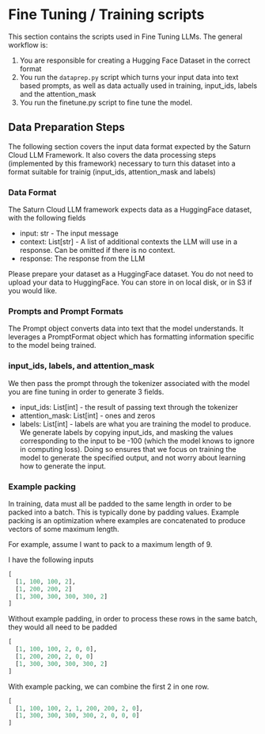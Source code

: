# Fine Tuning / Training scripts

This section contains the scripts used in Fine Tuning LLMs. The general workflow is:

1. You are responsible for creating a Hugging Face Dataset in the correct format
2. You run the `dataprep.py` script which turns your input data into text based prompts, as well as
data actually used in training, input_ids, labels and the attention_mask
3. You run the finetune.py script to fine tune the model.

## Data Preparation Steps

The following section covers the input data format expected by the Saturn Cloud LLM Framework.
It also covers the data processing steps (implemented by this framework) necessary to turn this
dataset into a format suitable for trainig (input_ids, attention_mask and labels)

### Data Format

The Saturn Cloud LLM framework expects data as a HuggingFace dataset, with the following fields
- input: str - The input message
- context: List[str] - A list of additional contexts the LLM will use in a response. Can be omitted
  if there is no context.
- response: The response from the LLM

Please prepare your dataset as a HuggingFace dataset. You do not need to upload your data to
HuggingFace. You can store in on local disk, or in S3 if you would like.

### Prompts and Prompt Formats

The Prompt object converts data into text that the model understands. It leverages a PromptFormat
object which has formatting information specific to the model being trained.

### input_ids, labels, and attention_mask

We then pass the prompt through the tokenizer associated with the model you are fine tuning in order
to generate 3 fields.

- input_ids: List[int] - the result of passing text through the tokenizer
- attention_mask: List[int] - ones and zeros
- labels: List[int] - labels are what you are training the model to produce. We generate labels
  by copying input_ids, and masking the values corresponding to the input to be -100 (which the model
  knows to ignore in computing loss). Doing so ensures that we focus on training the model to
  generate the specified output, and not worry about learning how to generate the input.

### Example packing

In training, data must all be padded to the same length in order to be packed into a batch. This
is typically done by padding values. Example packing is an optimization where examples are concatenated
to produce vectors of some maximum length.

For example, assume I want to pack to a maximum length of 9.

I have the following inputs

```python
[
  [1, 100, 100, 2],
  [1, 200, 200, 2]
  [1, 300, 300, 300, 300, 2]
]
```

Without example padding, in order to process these rows in the same batch, they would all need to
be padded

```python
[
  [1, 100, 100, 2, 0, 0],
  [1, 200, 200, 2, 0, 0]
  [1, 300, 300, 300, 300, 2]
]
```

With example packing, we can combine the first 2 in one row.

```python
[
  [1, 100, 100, 2, 1, 200, 200, 2, 0],
  [1, 300, 300, 300, 300, 2, 0, 0, 0]
]
```


